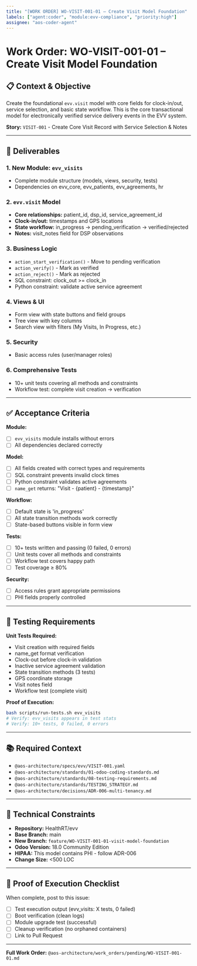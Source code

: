 ```yaml
---
title: "[WORK ORDER] WO-VISIT-001-01 – Create Visit Model Foundation"
labels: ["agent:coder", "module:evv-compliance", "priority:high"]
assignee: "aos-coder-agent"
---
```


# Work Order: WO-VISIT-001-01 – Create Visit Model Foundation

## 📋 Context & Objective

Create the foundational `evv.visit` model with core fields for clock-in/out, service selection, and basic state workflow. This is the core transactional model for electronically verified service delivery events in the EVV system.

**Story:** `VISIT-001` - Create Core Visit Record with Service Selection & Notes

---

## 🎯 Deliverables

### 1. New Module: `evv_visits`
- Complete module structure (models, views, security, tests)
- Dependencies on evv_core, evv_patients, evv_agreements, hr

### 2. `evv.visit` Model
- **Core relationships:** patient_id, dsp_id, service_agreement_id
- **Clock-in/out:** timestamps and GPS locations
- **State workflow:** in_progress → pending_verification → verified/rejected
- **Notes:** visit_notes field for DSP observations

### 3. Business Logic
- `action_start_verification()` - Move to pending verification
- `action_verify()` - Mark as verified
- `action_reject()` - Mark as rejected
- SQL constraint: clock_out >= clock_in
- Python constraint: validate active service agreement

### 4. Views & UI
- Form view with state buttons and field groups
- Tree view with key columns
- Search view with filters (My Visits, In Progress, etc.)

### 5. Security
- Basic access rules (user/manager roles)

### 6. Comprehensive Tests
- 10+ unit tests covering all methods and constraints
- Workflow test: complete visit creation → verification

---

## ✅ Acceptance Criteria

**Module:**
- [ ] `evv_visits` module installs without errors
- [ ] All dependencies declared correctly

**Model:**
- [ ] All fields created with correct types and requirements
- [ ] SQL constraint prevents invalid clock times
- [ ] Python constraint validates active agreements
- [ ] `name_get` returns: "Visit - {patient} - {timestamp}"

**Workflow:**
- [ ] Default state is 'in_progress'
- [ ] All state transition methods work correctly
- [ ] State-based buttons visible in form view

**Tests:**
- [ ] 10+ tests written and passing (0 failed, 0 errors)
- [ ] Unit tests cover all methods and constraints
- [ ] Workflow test covers happy path
- [ ] Test coverage ≥ 80%

**Security:**
- [ ] Access rules grant appropriate permissions
- [ ] PHI fields properly controlled

---

## 🧪 Testing Requirements

**Unit Tests Required:**
- Visit creation with required fields
- name_get format verification
- Clock-out before clock-in validation
- Inactive service agreement validation
- State transition methods (3 tests)
- GPS coordinate storage
- Visit notes field
- Workflow test (complete visit)

**Proof of Execution:**
```bash
bash scripts/run-tests.sh evv_visits
# Verify: evv_visits appears in test stats
# Verify: 10+ tests, 0 failed, 0 errors
```

---

## 📚 Required Context

- `@aos-architecture/specs/evv/VISIT-001.yaml`
- `@aos-architecture/standards/01-odoo-coding-standards.md`
- `@aos-architecture/standards/08-testing-requirements.md`
- `@aos-architecture/standards/TESTING_STRATEGY.md`
- `@aos-architecture/decisions/ADR-006-multi-tenancy.md`

---

## 🔧 Technical Constraints

- **Repository:** HealthRT/evv
- **Base Branch:** main
- **New Branch:** `feature/WO-VISIT-001-01-visit-model-foundation`
- **Odoo Version:** 18.0 Community Edition
- **HIPAA:** This model contains PHI - follow ADR-006
- **Change Size:** <500 LOC

---

## 📝 Proof of Execution Checklist

When complete, post to this issue:

- [ ] Test execution output (evv_visits: X tests, 0 failed)
- [ ] Boot verification (clean logs)
- [ ] Module upgrade test (successful)
- [ ] Cleanup verification (no orphaned containers)
- [ ] Link to Pull Request

---

**Full Work Order:** `@aos-architecture/work_orders/pending/WO-VISIT-001-01.md`

